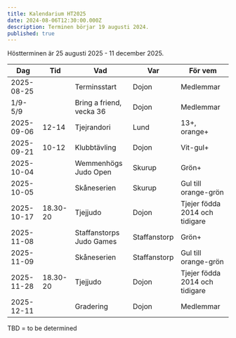 ```yaml
---
title: Kalendarium HT2025
date: 2024-08-06T12:30:00.000Z
description: Terminen börjar 19 augusti 2024.
published: true
---
```

Höstterminen är 25 augusti 2025 - 11 december 2025.

| Dag        | Tid      | Vad                      | Var          | För vem                        |
| ---------- | -------- | ------------------------ | ------------ | ------------------------------ |
| 2025-08-25 |          | Terminsstart             | Dojon        | Medlemmar                      |
| 1/9-5/9    |          | Bring a friend, vecka 36 | Dojon        | Medlemmar                      |
| 2025-09-06 | 12-14    | Tjejrandori              | Lund         | 13+, orange+                   |
| 2025-09-21 | 10-12    | Klubbtävling             | Dojon        | Vit-gul+                       |
| 2025-10-04 |          | Wemmenhögs Judo Open     | Skurup       | Grön+                          |
| 2025-10-05 |          | Skåneserien              | Skurup       | Gul till orange-grön           |
| 2025-10-17 | 18.30-20 | Tjejjudo                 | Dojon        | Tjejer födda 2014 och tidigare |
| 2025-11-08 |          | Staffanstorps Judo Games | Staffanstorp | Grön+                          |
| 2025-11-09 |          | Skåneserien              | Staffanstorp | Gul till orange-grön           |
| 2025-11-28 | 18.30-20 | Tjejjudo                 | Dojon        | Tjejer födda 2014 och tidigare |
| 2025-12-11 |          | Gradering                | Dojon        | Medlemmar                      |

TBD = to be determined
